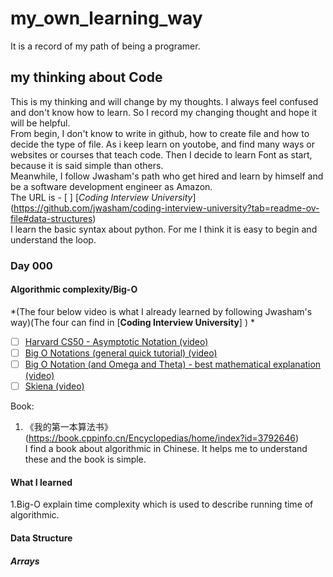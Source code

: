 # my_own_learning_way   
It is a record of my path of being a programer.     
## my thinking about Code    
This is my thinking and will change by my thoughts. I always feel confused and don't know how to learn. So I record my changing thought and hope it will be helpful.   
From begin, I don't know to write in github, how to create file and how to decide the type  of file.
As i keep learn on youtobe, and find many ways or websites or courses that teach code. Then I decide to learn Font as start, because it is said simple than others.   
Meanwhile, I follow Jwasham's path who get hired and learn by himself and be a software development engineer as Amazon.   
The URL is - [ ] [*Coding Interview University*] (https://github.com/jwasham/coding-interview-university?tab=readme-ov-file#data-structures)   
I learn the basic syntax about python. For me I think it is easy to begin and understand the loop. 

### Day 000    
#### Algorithmic complexity/Big-O
*(The four below video is what I already learned by following Jwasham's way)(The four can find in [__Coding Interview University__]  ) *
- [ ] [Harvard CS50 - Asymptotic Notation (video)](https://www.youtube.com/watch?v=iOq5kSKqeR4)
- [ ] [Big O Notations (general quick tutorial) (video)](https://www.youtube.com/watch?v=V6mKVRU1evU)
- [ ] [Big O Notation (and Omega and Theta) - best mathematical explanation (video)](https://www.youtube.com/watch?v=ei-A_wy5Yxw&index=2&list=PL1BaGV1cIH4UhkL8a9bJGG356covJ76qN)
- [ ] [Skiena (video)](https://www.youtube.com/watch?v=z1mkCe3kVUA)

Book:
1. 《我的第一本算法书》  (https://book.cppinfo.cn/Encyclopedias/home/index?id=3792646)   
I find a book about algorithmic in Chinese. It helps me to understand these and the book is simple.

#### What I learned  
1.Big-O explain time complexity which is used to describe running time of algorithmic.

#### Data Structure  
##### Arrays



